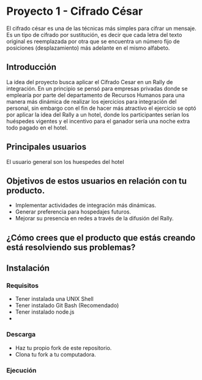 # Proyecto 1 - Cifrado César

El cifrado césar es una de las técnicas más simples para cifrar un mensaje. Es un tipo de cifrado por sustitución, es decir que cada letra del texto original es reemplazada por otra que se encuentra un número fijo de posiciones (desplazamiento) más adelante en el mismo alfabeto.

## Introducción

La idea del proyecto busca aplicar el Cifrado Cesar en un Rally de integración. En un principio se pensó para empresas privadas donde se emplearía por parte del departamento de Recursos Humanos para una manera más dinámica de realizar los ejercicios para integración del personal, sin embargo con el fin de hacer más atractivo el ejercicio se optó por aplicar la idea del Rally a un hotel, donde los participantes serían los huéspedes vigentes y el incentivo para el ganador sería una noche extra todo pagado en el hotel.

## Principales usuarios

El usuario general son los huespedes del hotel

## Objetivos de estos usuarios en relación con tu producto.

* Implementar actividades de integración más dinámicas.
* Generar preferencia para hospedajes futuros.
* Mejorar su presencia en redes a través de la difusión del Rally.

## ¿Cómo crees que el producto que estás creando está resolviendo sus problemas?


## Instalación

### Requisitos

* Tener instalada una UNIX Shell
* Tener instalado Git Bash (Recomendado)
* Tener instalado node.js
* 
 
### Descarga

* Haz tu propio fork de este repositorio.
* Clona tu fork a tu computadora.


### Ejecución